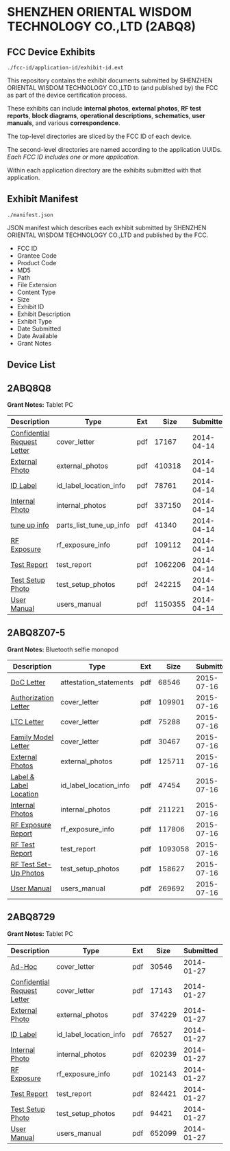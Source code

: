 # SHENZHEN ORIENTAL WISDOM TECHNOLOGY CO.,LTD (2ABQ8)
## FCC Device Exhibits

```
./fcc-id/application-id/exhibit-id.ext
```

This repository contains the exhibit documents submitted by SHENZHEN ORIENTAL WISDOM TECHNOLOGY CO.,LTD to (and published by) the FCC as part of the device certification process.

These exhibits can include **internal photos**, **external photos**, **RF test reports**, **block diagrams**, **operational descriptions**, **schematics**, **user manuals**, and various **correspondence**.

The top-level directories are sliced by the FCC ID of each device.

The second-level directories are named according to the application UUIDs. *Each FCC ID includes one or more application.*

Within each application directory are the exhibits submitted with that application. 

## Exhibit Manifest

```
./manifest.json
```

JSON manifest which describes each exhibit submitted by SHENZHEN ORIENTAL WISDOM TECHNOLOGY CO.,LTD and published by the FCC.

- FCC ID
- Grantee Code
- Product Code
- MD5
- Path
- File Extension
- Content Type
- Size
- Exhibit ID
- Exhibit Description
- Exhibit Type
- Date Submitted
- Date Available
- Grant Notes

## Device List
## 2ABQ8Q8
**Grant Notes:** Tablet PC

| Description | Type | Ext | Size | Submitted | Available |
| ----------- | ---- | --- | ---- | --------- | --------- |
| [Confidential Request Letter](2ABQ8Q8/b64444a696e4c121439ec4d9458e78c2/2241475.pdf) | cover_letter | pdf | 17167 | 2014-04-14 | 2014-04-14 |
| [External Photo](2ABQ8Q8/b64444a696e4c121439ec4d9458e78c2/2241473.pdf) | external_photos | pdf | 410318 | 2014-04-14 | 2014-04-14 |
| [ID Label](2ABQ8Q8/b64444a696e4c121439ec4d9458e78c2/2241477.pdf) | id_label_location_info | pdf | 78761 | 2014-04-14 | 2014-04-14 |
| [Internal Photo](2ABQ8Q8/b64444a696e4c121439ec4d9458e78c2/2241476.pdf) | internal_photos | pdf | 337150 | 2014-04-14 | 2014-04-14 |
| [tune up info](2ABQ8Q8/b64444a696e4c121439ec4d9458e78c2/2241480.pdf) | parts_list_tune_up_info | pdf | 41340 | 2014-04-14 | 2014-04-14 |
| [RF Exposure](2ABQ8Q8/b64444a696e4c121439ec4d9458e78c2/2241478.pdf) | rf_exposure_info | pdf | 109112 | 2014-04-14 | 2014-04-14 |
| [Test Report](2ABQ8Q8/b64444a696e4c121439ec4d9458e78c2/2241474.pdf) | test_report | pdf | 1062206 | 2014-04-14 | 2014-04-14 |
| [Test Setup Photo](2ABQ8Q8/b64444a696e4c121439ec4d9458e78c2/2241479.pdf) | test_setup_photos | pdf | 242215 | 2014-04-14 | 2014-04-14 |
| [User Manual](2ABQ8Q8/b64444a696e4c121439ec4d9458e78c2/2241481.pdf) | users_manual | pdf | 1150355 | 2014-04-14 | 2014-04-14 |
## 2ABQ8Z07-5
**Grant Notes:** Bluetooth selfie monopod

| Description | Type | Ext | Size | Submitted | Available |
| ----------- | ---- | --- | ---- | --------- | --------- |
| [DoC Letter](2ABQ8Z07-5/17aadff93dd1d69a9c562b9ef449fcdc/2681116.pdf) | attestation_statements | pdf | 68546 | 2015-07-16 | 2015-07-16 |
| [Authorization Letter](2ABQ8Z07-5/17aadff93dd1d69a9c562b9ef449fcdc/2681118.pdf) | cover_letter | pdf | 109901 | 2015-07-16 | 2015-07-16 |
| [LTC Letter](2ABQ8Z07-5/17aadff93dd1d69a9c562b9ef449fcdc/2681119.pdf) | cover_letter | pdf | 75288 | 2015-07-16 | 2015-07-16 |
| [Family Model Letter](2ABQ8Z07-5/17aadff93dd1d69a9c562b9ef449fcdc/2681120.pdf) | cover_letter | pdf | 30467 | 2015-07-16 | 2015-07-16 |
| [External Photos](2ABQ8Z07-5/17aadff93dd1d69a9c562b9ef449fcdc/2681121.pdf) | external_photos | pdf | 125711 | 2015-07-16 | 2015-07-16 |
| [Label & Label Location](2ABQ8Z07-5/17aadff93dd1d69a9c562b9ef449fcdc/2681122.pdf) | id_label_location_info | pdf | 47454 | 2015-07-16 | 2015-07-16 |
| [Internal Photos](2ABQ8Z07-5/17aadff93dd1d69a9c562b9ef449fcdc/2681123.pdf) | internal_photos | pdf | 211221 | 2015-07-16 | 2015-07-16 |
| [RF Exposure Report](2ABQ8Z07-5/17aadff93dd1d69a9c562b9ef449fcdc/2681125.pdf) | rf_exposure_info | pdf | 117806 | 2015-07-16 | 2015-07-16 |
| [RF Test Report](2ABQ8Z07-5/17aadff93dd1d69a9c562b9ef449fcdc/2681128.pdf) | test_report | pdf | 1093058 | 2015-07-16 | 2015-07-16 |
| [RF Test Set-Up Photos](2ABQ8Z07-5/17aadff93dd1d69a9c562b9ef449fcdc/2681129.pdf) | test_setup_photos | pdf | 158627 | 2015-07-16 | 2015-07-16 |
| [User Manual](2ABQ8Z07-5/17aadff93dd1d69a9c562b9ef449fcdc/2681127.pdf) | users_manual | pdf | 269692 | 2015-07-16 | 2015-07-16 |
## 2ABQ8729
**Grant Notes:** Tablet PC

| Description | Type | Ext | Size | Submitted | Available |
| ----------- | ---- | --- | ---- | --------- | --------- |
| [Ad-Hoc](2ABQ8729/82b1db3e7fb973203d6394a273ccbcb9/2177383.pdf) | cover_letter | pdf | 30546 | 2014-01-27 | 2014-01-27 |
| [Confidential Request Letter](2ABQ8729/82b1db3e7fb973203d6394a273ccbcb9/2177387.pdf) | cover_letter | pdf | 17143 | 2014-01-27 | 2014-01-27 |
| [External Photo](2ABQ8729/82b1db3e7fb973203d6394a273ccbcb9/2177384.pdf) | external_photos | pdf | 374229 | 2014-01-27 | 2014-01-27 |
| [ID Label](2ABQ8729/82b1db3e7fb973203d6394a273ccbcb9/2177385.pdf) | id_label_location_info | pdf | 76527 | 2014-01-27 | 2014-01-27 |
| [Internal Photo](2ABQ8729/82b1db3e7fb973203d6394a273ccbcb9/2177388.pdf) | internal_photos | pdf | 620239 | 2014-01-27 | 2014-01-27 |
| [RF Exposure](2ABQ8729/82b1db3e7fb973203d6394a273ccbcb9/2177389.pdf) | rf_exposure_info | pdf | 102143 | 2014-01-27 | 2014-01-27 |
| [Test Report](2ABQ8729/82b1db3e7fb973203d6394a273ccbcb9/2177386.pdf) | test_report | pdf | 824421 | 2014-01-27 | 2014-01-27 |
| [Test Setup Photo](2ABQ8729/82b1db3e7fb973203d6394a273ccbcb9/2177390.pdf) | test_setup_photos | pdf | 94421 | 2014-01-27 | 2014-01-27 |
| [User Manual](2ABQ8729/82b1db3e7fb973203d6394a273ccbcb9/2177391.pdf) | users_manual | pdf | 652099 | 2014-01-27 | 2014-01-27 |
